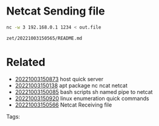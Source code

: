 # Netcat Sending file
```bash
nc -w 3 192.168.0.1 1234 < out.file
```

` zet/20221003150565/README.md `

# Related

- [20221003150873](/zet/20221003150873/README.md) host quick server
- [20221003150138](/zet/20221003150138/README.md) apt package nc ncat netcat
- [20221003150085](/zet/20221003150085/README.md) bash scripts sh named pipe to netcat
- [20221003150920](/zet/20221003150920/README.md) linux enumeration quick commands
- [20221003150566](/zet/20221003150566/README.md) Netcat Receiving file

Tags:

    
